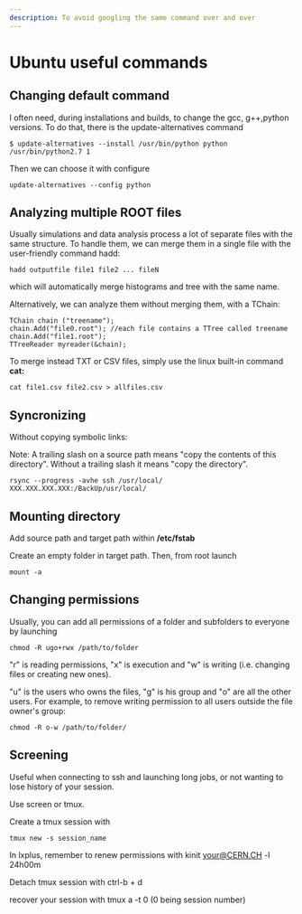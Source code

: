 ```yaml
---
description: To avoid googling the same command over and over
---
```


# Ubuntu useful commands

## Changing default command

I often need, during installations and builds, to change the gcc, g++,python versions. To do that, there is the update-alternatives command

```
$ update-alternatives --install /usr/bin/python python /usr/bin/python2.7 1
```

Then we can choose it with configure

```
update-alternatives --config python
```

## Analyzing multiple ROOT files

Usually simulations and data analysis process a lot of separate files with the same structure. To handle them, we can merge them in a single file with the user-friendly command hadd:

```
hadd outputfile file1 file2 ... fileN
```

which will automatically merge histograms and tree with the same name.

Alternatively, we can analyze them without merging them, with a TChain:

```
TChain chain ("treename");
chain.Add("file0.root"); //each file contains a TTree called treename
chain.Add("file1.root");
TTreeReader myreader(&chain);
```

To merge instead TXT or CSV files, simply use the linux built-in command **cat:**

```
cat file1.csv file2.csv > allfiles.csv
```

## Syncronizing

Without copying symbolic links:

Note: A trailing slash on a source path means "copy the contents of this directory". Without a trailing slash it means "copy the directory".

```
rsync --progress -avhe ssh /usr/local/  XXX.XXX.XXX.XXX:/BackUp/usr/local/
```

## Mounting directory

Add source path and target path within **/etc/fstab**

Create an empty folder in target path. Then, from root launch&#x20;

```
mount -a
```

## Changing permissions

Usually, you can add all permissions of a folder and subfolders to everyone by launching

```
chmod -R ugo+rwx /path/to/folder
```

"r" is reading permissions, "x" is execution and "w" is writing (i.e. changing files or creating new ones).

"u" is the users who owns the files, "g" is his group and "o" are all the other users. For example, to remove writing permission to all users outside the file owner's group:

```
chmod -R o-w /path/to/folder/
```

## Screening

Useful when connecting to ssh and launching long jobs, or not wanting to lose history of your session.

Use screen or tmux.

Create a tmux session with &#x20;

```
tmux new -s session_name
```

In lxplus, remember to renew permissions with kinit your@CERN.CH -l 24h00m

Detach tmux session with ctrl-b + d

recover your session with tmux a -t 0 (0 being session number)
